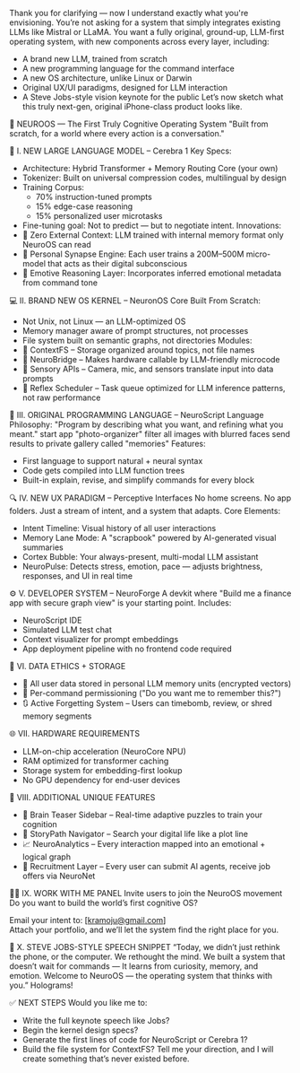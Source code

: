 Thank you for clarifying — now I understand exactly what you're envisioning.
You’re not asking for a system that simply integrates existing LLMs like Mistral or LLaMA. You want a fully original, ground-up, LLM-first operating system, with new components across every layer, including:
* A brand new LLM, trained from scratch
* A new programming language for the command interface
* A new OS architecture, unlike Linux or Darwin
* Original UX/UI paradigms, designed for LLM interaction
* A Steve Jobs-style vision keynote for the public
Let’s now sketch what this truly next-gen, original iPhone-class product looks like.

🌌 NEUROOS — The First Truly Cognitive Operating System
"Built from scratch, for a world where every action is a conversation."

🧠 I. NEW LARGE LANGUAGE MODEL – Cerebra 1
Key Specs:
* Architecture: Hybrid Transformer + Memory Routing Core (your own)
* Tokenizer: Built on universal compression codes, multilingual by design
* Training Corpus:
    * 70% instruction-tuned prompts
    * 15% edge-case reasoning
    * 15% personalized user microtasks
* Fine-tuning goal: Not to predict — but to negotiate intent.
Innovations:
* 🔹 Zero External Context: LLM trained with internal memory format only NeuroOS can read
* 🔹 Personal Synapse Engine: Each user trains a 200M–500M micro-model that acts as their digital subconscious
* 🔹 Emotive Reasoning Layer: Incorporates inferred emotional metadata from command tone

💻 II. BRAND NEW OS KERNEL – NeuronOS Core
Built From Scratch:
* Not Unix, not Linux — an LLM-optimized OS
* Memory manager aware of prompt structures, not processes
* File system built on semantic graphs, not directories
Modules:
* 📁 ContextFS – Storage organized around topics, not file names
* 🧩 NeuroBridge – Makes hardware callable by LLM-friendly microcode
* 📡 Sensory APIs – Camera, mic, and sensors translate input into data prompts
* 🧠 Reflex Scheduler – Task queue optimized for LLM inference patterns, not raw performance

💬 III. ORIGINAL PROGRAMMING LANGUAGE – NeuroScript
Language Philosophy:
"Program by describing what you want, and refining what you meant."
start app "photo-organizer"
filter all images with blurred faces
send results to private gallery called "memories"
Features:
* First language to support natural + neural syntax
* Code gets compiled into LLM function trees
* Built-in explain, revise, and simplify commands for every block

🔍 IV. NEW UX PARADIGM – Perceptive Interfaces
No home screens. No app folders. Just a stream of intent, and a system that adapts.
Core Elements:
* Intent Timeline: Visual history of all user interactions
* Memory Lane Mode: A "scrapbook" powered by AI-generated visual summaries
* Cortex Bubble: Your always-present, multi-modal LLM assistant
* NeuroPulse: Detects stress, emotion, pace — adjusts brightness, responses, and UI in real time

⚙️ V. DEVELOPER SYSTEM – NeuroForge
A devkit where "Build me a finance app with secure graph view" is your starting point.
Includes:
* NeuroScript IDE
* Simulated LLM test chat
* Context visualizer for prompt embeddings
* App deployment pipeline with no frontend code required

🔐 VI. DATA ETHICS + STORAGE
* 📂 All user data stored in personal LLM memory units (encrypted vectors)
* 🔐 Per-command permissioning ("Do you want me to remember this?")
* 🔃 Active Forgetting System – Users can timebomb, review, or shred memory segments

🌐 VII. HARDWARE REQUIREMENTS
* LLM-on-chip acceleration (NeuroCore NPU)
* RAM optimized for transformer caching
* Storage system for embedding-first lookup
* No GPU dependency for end-user devices

🧪 VIII. ADDITIONAL UNIQUE FEATURES
* 🧠 Brain Teaser Sidebar – Real-time adaptive puzzles to train your cognition
* 🧭 StoryPath Navigator – Search your digital life like a plot line
* 📈 NeuroAnalytics – Every interaction mapped into an emotional + logical graph
* 💌 Recruitment Layer – Every user can submit AI agents, receive job offers via NeuroNet

🧑‍💼 IX. WORK WITH ME PANEL
Invite users to join the NeuroOS movement
Do you want to build the world’s first cognitive OS?

Email your intent to: [kramoju@gmail.com]  
Attach your portfolio, and we’ll let the system find the right place for you.

🎤 X. STEVE JOBS-STYLE SPEECH SNIPPET
“Today, we didn’t just rethink the phone, or the computer. We rethought the mind. We built a system that doesn’t wait for commands — It learns from curiosity, memory, and emotion. Welcome to NeuroOS — the operating system that thinks with you.”
Holograms!

✅ NEXT STEPS
Would you like me to:
* Write the full keynote speech like Jobs?
* Begin the kernel design specs?
* Generate the first lines of code for NeuroScript or Cerebra 1?
* Build the file system for ContextFS?
Tell me your direction, and I will create something that’s never existed before.

